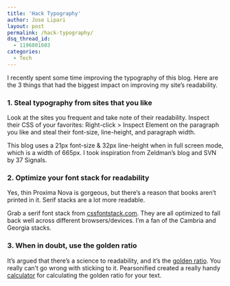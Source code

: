 ```yaml
---
title: 'Hack Typography'
author: Jose Lipari
layout: post
permalink: /hack-typography/
dsq_thread_id:
  - 1196801603
categories:
  - Tech
---
```

I recently spent some time improving the typography of this blog. Here are the 3 things that had the biggest impact on improving my site&#8217;s readability.<!--more-->

### 1. Steal typography from sites that you like

Look at the sites you frequent and take note of their readability. Inspect their CSS of your favorites: Right-click > Inspect Element on the paragraph you like and steal their font-size, line-height, and paragraph width. 

This blog uses a 21px font-size &#038; 32px line-height when in full screen mode, which is a width of 665px. I took inspiration from Zeldman&#8217;s blog and SVN by 37 Signals.

### 2. Optimize your font stack for readability

Yes, thin Proxima Nova is gorgeous, but there’s a reason that books aren’t printed in it. Serif stacks are a lot more readable. 

Grab a serif font stack from [cssfontstack.com][1]. They are all optimized to fall back well across different browsers/devices. I’m a fan of the Cambria and Georgia stacks.

### 3. When in doubt, use the golden ratio

It&#8217;s argued that there’s a science to readability, and it’s the [golden ratio][2]. You really can’t go wrong with sticking to it. Pearsonified created a really handy [calculator][3] for calculating the golden ratio for your text.

 [1]: http://cssfontstack.com
 [2]: http://www.pearsonified.com/2012/01/characters-per-line.php
 [3]: http://www.pearsonified.com/typography
